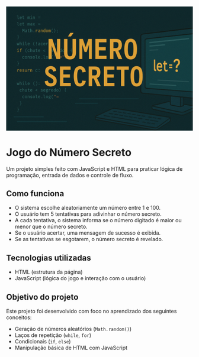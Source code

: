 ![Capa do projeto](./capa.png)


# Jogo do Número Secreto

Um projeto simples feito com JavaScript e HTML para praticar lógica de programação, entrada de dados e controle de fluxo.

## Como funciona

- O sistema escolhe aleatoriamente um número entre 1 e 100.
- O usuário tem 5 tentativas para adivinhar o número secreto.
- A cada tentativa, o sistema informa se o número digitado é maior ou menor que o número secreto.
- Se o usuário acertar, uma mensagem de sucesso é exibida.
- Se as tentativas se esgotarem, o número secreto é revelado.

## Tecnologias utilizadas

- HTML (estrutura da página)
- JavaScript (lógica do jogo e interação com o usuário)

## Objetivo do projeto

Este projeto foi desenvolvido com foco no aprendizado dos seguintes conceitos:

- Geração de números aleatórios (`Math.random()`)
- Laços de repetição (`while`, `for`)
- Condicionais (`if`, `else`)
- Manipulação básica de HTML com JavaScript
